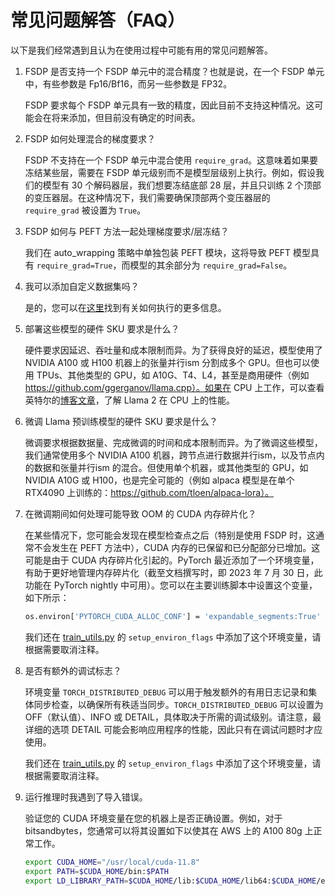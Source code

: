 # 常见问题解答（FAQ）

以下是我们经常遇到且认为在使用过程中可能有用的常见问题解答。

1. FSDP 是否支持一个 FSDP 单元中的混合精度？也就是说，在一个 FSDP 单元中，有些参数是 Fp16/Bf16，而另一些参数是 FP32。

    FSDP 要求每个 FSDP 单元具有一致的精度，因此目前不支持这种情况。这可能会在将来添加，但目前没有确定的时间表。

2. FSDP 如何处理混合的梯度要求？

    FSDP 不支持在一个 FSDP 单元中混合使用 `require_grad`。这意味着如果要冻结某些层，需要在 FSDP 单元级别而不是模型层级别上执行。例如，假设我们的模型有 30 个解码器层，我们想要冻结底部 28 层，并且只训练 2 个顶部的变压器层。在这种情况下，我们需要确保顶部两个变压器层的 `require_grad` 被设置为 `True`。

3. FSDP 如何与 PEFT 方法一起处理梯度要求/层冻结？

    我们在 auto_wrapping 策略中单独包装 PEFT 模块，这将导致 PEFT 模型具有 `require_grad=True`，而模型的其余部分为 `require_grad=False`。

4. 我可以添加自定义数据集吗？

    是的，您可以在[这里](Dataset.md)找到有关如何执行的更多信息。

5. 部署这些模型的硬件 SKU 要求是什么？

    硬件要求因延迟、吞吐量和成本限制而异。为了获得良好的延迟，模型使用了 NVIDIA A100 或 H100 机器上的张量并行ism 分割成多个 GPU。但也可以使用 TPUs、其他类型的 GPU，如 A10G、T4、L4，甚至是商用硬件（例如 https://github.com/ggerganov/llama.cpp）。如果在 CPU 上工作，可以查看英特尔的[博客文章](https://www.intel.com/content/www/us/en/developer/articles/news/llama2.html)，了解 Llama 2 在 CPU 上的性能。

6. 微调 Llama 预训练模型的硬件 SKU 要求是什么？

    微调要求根据数据量、完成微调的时间和成本限制而异。为了微调这些模型，我们通常使用多个 NVIDIA A100 机器，跨节点进行数据并行ism，以及节点内的数据和张量并行ism 的混合。但使用单个机器，或其他类型的 GPU，如 NVIDIA A10G 或 H100，也是完全可能的（例如 alpaca 模型是在单个 RTX4090 上训练的：https://github.com/tloen/alpaca-lora）。

7. 在微调期间如何处理可能导致 OOM 的 CUDA 内存碎片化？

    在某些情况下，您可能会发现在模型检查点之后（特别是使用 FSDP 时，这通常不会发生在 PEFT 方法中），CUDA 内存的已保留和已分配部分已增加。这可能是由于 CUDA 内存碎片化引起的。PyTorch 最近添加了一个环境变量，有助于更好地管理内存碎片化（截至文档撰写时，即 2023 年 7 月 30 日，此功能在 PyTorch nightly 中可用）。您可以在主要训练脚本中设置这个变量，如下所示：

    ```bash
    os.environ['PYTORCH_CUDA_ALLOC_CONF'] = 'expandable_segments:True'
    ```
    我们还在 [train_utils.py](../src/llama_recipes/utils/train_utils.py) 的 `setup_environ_flags` 中添加了这个环境变量，请根据需要取消注释。

8. 是否有额外的调试标志？

    环境变量 `TORCH_DISTRIBUTED_DEBUG` 可以用于触发额外的有用日志记录和集体同步检查，以确保所有秩适当同步。`TORCH_DISTRIBUTED_DEBUG` 可以设置为 OFF（默认值）、INFO 或 DETAIL，具体取决于所需的调试级别。请注意，最详细的选项 DETAIL 可能会影响应用程序的性能，因此只有在调试问题时才应使用。

    我们还在 [train_utils.py](../src/llama_recipes/utils/train_utils.py) 的 `setup_environ_flags` 中添加了这个环境变量，请根据需要取消注释。

9. 运行推理时我遇到了导入错误。

    验证您的 CUDA 环境变量在您的机器上是否正确设置。例如，对于 bitsandbytes，您通常可以将其设置如下以使其在 AWS 上的 A100 80g 上正常工作。

    ```bash
    export CUDA_HOME="/usr/local/cuda-11.8"
    export PATH=$CUDA_HOME/bin:$PATH
    export LD_LIBRARY_PATH=$CUDA_HOME/lib:$CUDA_HOME/lib64:$CUDA_HOME/efa/lib:/opt/amazon/efa/lib:$LD_LIBRARY_PATH
    ```